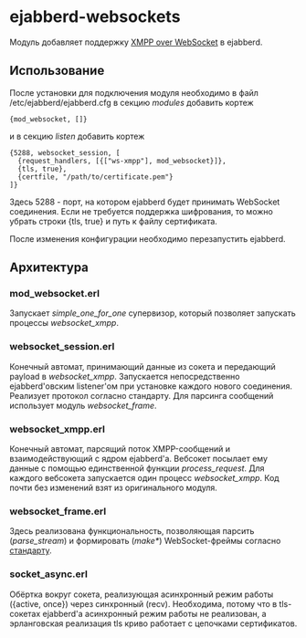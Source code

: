 ejabberd-websockets
===================

Модуль добавляет поддержку [XMPP over WebSocket](https://tools.ietf.org/html/rfc7395)
в ejabberd.


Использование
-------------

После установки для подключения модуля необходимо в файл /etc/ejabberd/ejabberd.cfg
в секцию *modules* добавить кортеж

    {mod_websocket, []}

и в секцию *listen* добавить кортеж

    {5288, websocket_session, [
      {request_handlers, [{["ws-xmpp"], mod_websocket}]},
      {tls, true},
      {certfile, "/path/to/certificate.pem"}
    ]}

Здесь 5288 - порт, на котором ejabberd будет принимать WebSocket соединения.
Если не требуется поддержка шифрования, то можно убрать строки {tls, true} и
путь к файлу сертификата.

После изменения конфигурации необходимо перезапустить ejabberd.


Архитектура
-----------

### mod\_websocket.erl

Запускает *simple_one_for_one* супервизор, который позволяет запускать процессы
*websocket_xmpp*.

### websocket\_session.erl

Конечный автомат, принимающий данные из сокета и передающий payload в
*websocket_xmpp*. Запускается непосредственно ejabberd'овским listener'ом при
установке каждого нового соединения. Реализует протокол согласно стандарту.
Для парсинга сообщений использует модуль *websocket_frame*.

### websocket\_xmpp.erl

Конечный автомат, парсящий поток XMPP-сообщений и взаимодействующий с ядром
ejabberd'а. Вебсокет посылает ему данные с помощью единственной функции
*process_request*. Для каждого вебсокета запускается один процесс *websocket_xmpp*.
Код почти без изменений взят из оригинального модуля.

### websocket\_frame.erl

Здесь реализована функциональность, позволяющая парсить (*parse_stream*) и
формировать (_make*_) WebSocket-фреймы согласно
[стандарту](https://tools.ietf.org/html/rfc6455).

### socket\_async.erl

Обёртка вокруг сокета, реализующая асинхронный режим работы ({active, once})
через синхронный (recv). Необходима, потому что в tls-сокетах ejabberd'а
асинхронный режим работы не реализован, а эрланговская реализация tls криво
работает с цепочками сертификатов.

